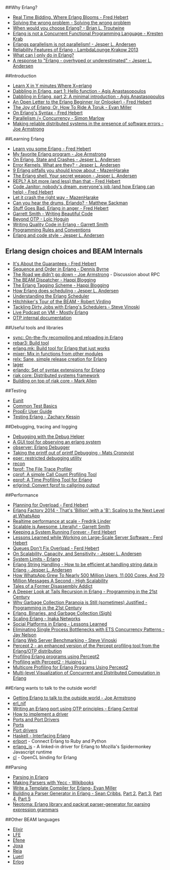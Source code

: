 ##Why Erlang?
- [Real Time Bidding. Where Erlang Blooms - Fred Hebert](http://ferd.ca/rtb-where-erlang-blooms.html)
- [Solving the wrong problem - Solving the wrong problem](https://joearms.github.io/2013/03/28/solving-the-wrong-problem.html)
- [When would you choose Erlang? - Brian L. Troutwine](http://blog.troutwine.us/2013/07/10/choose_erlang.html)
- [Erlang is not a Concurrent Functional Programming Language - Kresten Krab](http://www.javalimit.com/2011/05/erlang-is-not-a-concurrent-functional-programming-language.html)
- [Erlangs parallelism is not parallelism! - Jesper L. Andersen](http://jlouisramblings.blogspot.com.ar/2011/07/erlangs-parallelism-is-not-parallelism.html)
- [Reliability Features of Erlang - LambdaLounge Krakow 2013](http://www.gar1t.com/blog/reliability-features-of-erlang-krakow.html)
- [What can I only do in Erlang?](http://erlang.org/pipermail/erlang-questions/2014-November/081570.html)
- [A response to "Erlang - overhyped or underestimated" - Jesper L. Andersen](http://jlouisramblings.blogspot.com.ar/2010/12/response-to-erlang-overhyped-or.html)

##Introduction
- [Learn X in Y minutes Where X=erlang](http://learnxinyminutes.com/docs/erlang/)
- [Dabbling in Erlang, part 1: Hello function - Agis Anastasopoulos](http://agis.io/2013/05/19/dabbling-in-erlang-hello-function.html)
- [Dabbling in Erlang, part 2: A minimal introduction - Agis Anastasopoulos](http://agis.io/2013/10/12/dabbling-in-erlang-a-minimal-introduction.html)
- [An Open Letter to the Erlang Beginner (or Onlooker) - Fred Hebert](http://ferd.ca/an-open-letter-to-the-erlang-beginner-or-onlooker.html)
- [The Joy of Erlang; Or, How To Ride A Toruk - Evan Miller](http://www.evanmiller.org/joy-of-erlang.html)
- [On Erlang's Syntax - Fred Hebert](http://ferd.ca/on-erlang-s-syntax.html)
- [Parallelism /= Concurrency - Simon Marlow](https://ghcmutterings.wordpress.com/2009/10/06/parallelism-concurrency/)
- [Making reliable distributed systems in the presence of software errors - Joe Armstrong](http://www.sics.se/~joe/thesis/armstrong_thesis_2003.pdf)

##Learning Erlang
- [Learn you some Erlang - Fred Hebert](http://learnyousomeerlang.com/)
- [My favorite Erlang program - Joe Armstrong](https://joearms.github.io/2013/11/21/My-favorite-erlang-program.html)
- [On Erlang, State and Crashes - Jesper L. Andersen](http://jlouisramblings.blogspot.be/2010/11/on-erlang-state-and-crashes.html)
- [Error Kernels, What are they? - Jesper L. Andersen](https://medium.com/@jlouis666/erlang-string-handling-7588daad8f05)
- [9 Erlang pitfalls you should know about - MazenHarake](https://mazenharake.wordpress.com/2010/10/31/9-erlang-pitfalls-you-should-know-about/)
- [The Erlang shell. Your secret weapon - Jesper L. Andersen](https://medium.com/@jlouis666/the-erlang-shell-ab8d8bec3972)
- [REPL? A bit more (and less) than that - Fred Hebert](http://ferd.ca/repl-a-bit-more-and-less-than-that.html)
- [Code Janitor: nobody's dream, everyone's job (and how Erlang can help) - Fred Hebert](http://ferd.ca/code-janitor-nobody-s-dream-everyone-s-job-and-how-erlang-can-help.html)
- [Let it crash the right way - MazenHarake](https://mazenharake.wordpress.com/2009/09/14/let-it-crash-the-right-way/)
- [Can you hear the drums, Erlando? -  Matthew Sackman](http://www.rabbitmq.com/blog/2011/05/17/can-you-hear-the-drums-erlando/)
- [Stuff Goes Bad. Erlang in anger - Fred Hebert](http://www.erlang-in-anger.com/)
- [Garrett Smith - Writing Beautiful Code](https://www.youtube.com/watch?v=IdJwECjylB4)
- [Beyond OTP - Loïc Hoguin](https://www.youtube.com/watch?v=fyobN-6YyJY)
- [Writing Quality Code in Erlang - Garrett Smith](https://youtu.be/CQyt9Vlkbis)
- [Programming Rules and Conventions](http://erlang.se/doc/programming_rules.shtml)
- [Erlang and code style - Jesper L. Andersen](https://medium.com/@jlouis666/b5936dceb5e4)

## Erlang design choices and BEAM Internals
- [It's About the Guarantees - Fred Hebert](http://ferd.ca/it-s-about-the-guarantees.html)
- [Sequence and Order in Erlang - Dennis Byrne](http://notdennisbyrne.blogspot.com.ar/2008/04/sequence-and-order-in-erlang.html)
- [The Road we didn't go down - Joe Armstrong](http://armstrongonsoftware.blogspot.com.ar/2008/05/road-we-didnt-go-down.html) - Discussion about RPC
- [The BEAM Dispatcher - Happi Blogging](http://stenmans.org/happi_blog/?p=194)
- [The Erlang Tagging Scheme - Happi Blogging](http://stenmans.org/happi_blog/?p=176)
- [How Erlang does scheduling - Jesper L. Andersen](http://jlouisramblings.blogspot.com.ar/2013/01/how-erlang-does-scheduling.html)
- [Understanding the Erlang Scheduler](https://www.erlang-solutions.com/resources/webinars/understanding-erlang-scheduler)
- [Hitchhiker's Tour of the BEAM - Robert Virding](http://youtu.be/_Pwlvy3zz9M)
- [Tackling Dirty Jobs with Erlang's Schedulers - Steve Vinoski](https://www.youtube.com/watch?v=nw2eIB6bTxY)
- [Live Podcast on VM - Mostly Erlang](http://youtu.be/kuVC2TE748w)
- [OTP internal documentation](https://github.com/erlang/otp/tree/maint/erts/emulator/internal_doc)

##Useful tools and libraries
- [sync: On-the-fly recompiling and reloading in Erlang](https://github.com/rustyio/sync)
- [rebar3: Build tool](https://github.com/rebar/rebar3)
- [erlang.mk: Build tool for Erlang that just works](https://github.com/ninenines/erlang.mk)
- [mixer: Mix in functions from other modules](https://github.com/chef/mixer)
- [relx: Sane, simple release creation for Erlang](https://github.com/erlware/relx)
- [lager](https://github.com/basho/lager)
- [erlando: Set of syntax extensions for Erlang](https://github.com/rabbitmq/erlando)
- [riak core: Distributed systems framework](https://github.com/basho/riak_core)
- [Building on top of riak core - Mark Allen](https://www.youtube.com/watch?v=LKsNbYf9mLw)

##Testing
- [Eunit](http://www.erlang.org/doc/apps/eunit/chapter.html)
- [Common Test Basics](http://www.erlang.org/doc/apps/common_test/basics_chapter.html)
- [PropEr User Guide](http://proper.softlab.ntua.gr/User_Guide.html)
- [Testing Erlang - Zachary Kessin](https://github.com/zkessin/testing-erlang-book)

##Debugging, tracing and logging
- [Debugging with the Debug Helper](http://erlangcentral.org/wiki/index.php/Debugging_with_Debug_Helper)
- [A GUI tool for observing an erlang system](http://www.erlang.org/doc/man/observer.html)
- [observer: Erlang Debugger](http://www.erlang.org/doc/apps/debugger/debugger_chapter.html)
- [Taking the printf out of printf Debugging - Mats Cronqvist](http://youtu.be/S8SL0IpS9pk)
- [eper: restricted debugging utility](https://github.com/massemanet/eper/blob/master/doc/redbug.txt)
- [recon](https://ferd.github.io/recon/)
- [fprof: The File Trace Profiler](http://www.erlang.org/doc/apps/tools/fprof_chapter.html)
- [cprof: A simple Call Count Profiling Tool](http://www.erlang.org/doc/man/cprof.html)
- [eprof: A Time Profiling Tool for Erlang](http://www.erlang.org/doc/man/eprof.html)
- [erlgrind: Convert fprof to callgring output](https://github.com/isacssouza/erlgrind)

##Performance
- [Planning for Overload - Ferd Hebert](https://www.youtube.com/watch?v=IuK2NvxjvWY)
- [Erlang Factory 2014 - That's 'Billion' with a 'B': Scaling to the Next Level at WhatsApp](https://www.youtube.com/watch?v=c12cYAUTXXs)
- [Realtime performance at scale - Fredrik Linder](https://www.youtube.com/watch?v=2Llc_k28a-U)
- [Scalable is Awesome, Literally! - Garrett Smith](https://youtu.be/iquZl-CUR_U)
- [Keeping a System Running Forever - Ferd Hebert](https://www.youtube.com/watch?v=cQohRGGqevo)
- [Lessons Learned while Working on Large-Scale Server Software - Ferd Hebert](http://ferd.ca/lessons-learned-while-working-on-large-scale-server-software.html)
- [Queues Don't Fix Overload - Ferd Hebert](http://ferd.ca/queues-don-t-fix-overload.html)
- [On Scalability, Capacity, and Sensitivity - Jesper L. Andersen](https://medium.com/@jlouis666/on-scalability-capacity-and-sensitivity-b71941c36dc8)
- [System Limits - Erlang](http://www.erlang.org/doc/efficiency_guide/advanced.html)
- [Erlang String Handling - How to be efficient at handling string data in Erlang - Jesper L. Andersen](https://medium.com/@jlouis666/erlang-string-handling-7588daad8f05)
- [How WhatsApp Grew To Nearly 500 Million Users, 11,000 Cores, And 70 Million Messages A Second - High Scalability](http://highscalability.com/blog/2014/3/31/how-whatsapp-grew-to-nearly-500-million-users-11000-cores-an.html)
- [Tales of a Former Disassembly Addict](http://prog21.dadgum.com/50.html?print)
- [A Deeper Look at Tails Recursion in Erlang - Programming in the 21st Century](http://prog21.dadgum.com/1.html)
- [Why Garbage Collection Paranoia is Still (sometimes) Justified - Programming in the 21st Century](http://prog21.dadgum.com/15.html)
- [Erlang, Binaries, and Garbage Collection (Sigh)](http://dieswaytoofast.blogspot.ca/2012/12/erlang-binaries-and-garbage-collection.html)
- [Scaling Erlang - Inaka Networks](http://inaka.net/blog/2011/10/07/scale-test-plan-simple-erlang-application/)
- [Social Platforms in Erlang - Lessons Learned](https://speakerdeck.com/kachayev/erlang-in-production-lessons-learned)
- [Eliminating Single Process Bottlenecks with ETS Concurrency Patterns - Jay Nelson](http://youtu.be/XrkY9WRY8p0)
- [Erlang Web Server Benchmarking - Steve Vinoski](http://steve.vinoski.net/blog/2011/05/09/erlang-web-server-benchmarking/)
- [Percept 2 - an enhanced version of the Percept profiling tool from the Erlang/OTP distribution](https://refactoringtools.github.io/percept2/)
- [Profiling Erlang programs using Percept2](https://www.youtube.com/watch?v=k3MKizclP28)
- [Profiling with Percept2 - Huiqing Li](https://www.youtube.com/watch?v=Sd_rpvRzAO8)
- [Multicore Profiling for Erlang Programs Using Percept2](http://kar.kent.ac.uk/34875/)
- [Multi-level Visualization of Concurrent and Distributed Computation in Erlang](http://kar.kent.ac.uk/34968/)

##Erlang wants to talk to the outside world!
- [Getting Erlang to talk to the outside world - Joe Armstrong](http://www.erlang.org/workshop/2002/Armstrong.pdf)
- [erl_nif](http://www.erlang.org/doc/man/erl_nif.html)
- [Writing an Erlang port using OTP principles - Erlang Central](https://erlangcentral.org/wiki/index.php?title=Writing_an_Erlang_Port_using_OTP_Principles)
- [How to implement a driver](http://www.erlang.org/doc/apps/erts/driver.html)
- [Ports and Port Drivers](http://www.erlang.org/doc/reference_manual/ports.html)
- [Ports](http://www.erlang.org/doc/tutorial/c_port.html)
- [Port drivers](http://erlang.org/doc/tutorial/c_portdriver.html)
- [Haskell - Interfacing Erlang](http://www.haskell.org/haskellwiki/Applications_and_libraries/Interfacing_other_languages/Erlang)
- [erlport](https://github.com/hdima/erlport) - Connect Erlang to Ruby and Python
- [erlang_js](https://github.com/basho/erlang_js) - A linked-in driver for Erlang to Mozilla's Spidermonkey Javascript runtime
- [cl](https://github.com/tonyrog/cl) - OpenCL binding for Erlang

##Parsing
- [Parsing in Erlang](http://www.cs.dartmouth.edu/~mckeeman/cs118/languages/erlang/exprParser.html)
- [Making Parsers with Yecc - Wikibooks](http://en.wikibooks.org/wiki/Erlang_Programming/Making_Parsers_with_yecc)
- [Write a Template Compiler for Erlang- Evan Miller](http://www.evanmiller.org/write-a-template-compiler-for-erlang.html)
- [Building a Parser Generator in Erlang - Sean Cribbs](http://seancribbs.com/tech/2009/05/27/building-a-parser-generator-in-erlang-part-1/), [Part 2](http://seancribbs.com/tech/2009/05/29/building-a-parser-generator-in-erlang-part-2/), [Part 3](http://seancribbs.com/tech/2009/06/11/building-a-parser-generator-in-erlang-part-3/), [Part 4](http://seancribbs.com/tech/2009/06/21/building-a-parser-generator-in-erlang-part-4/), [Part 5](http://seancribbs.com/tech/2009/06/21/building-a-parser-generator-in-erlang-part-5/)
- [Neotoma: Erlang library and packrat parser-generator for parsing expression grammars](https://github.com/seancribbs/neotoma)

##Other BEAM languages
- [Elixir](http://elixir-lang.org/)
- [LFE](http://lfe.io/)
- [Efene](http://efene.org/)
- [Joxa](http://joxa.org/)
- [Reia](http://reia-lang.org/)
- [Luerl](https://github.com/rvirding/luerl)
- [Erlog](https://github.com/rvirding/erlog)
